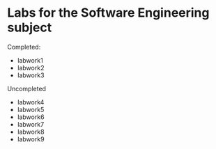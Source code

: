 <h1>Labs for the Software Engineering subject</h1>

Completed:
- labwork1<br>
- labwork2<br>
- labwork3<br>

Uncompleted
- labwork4<br>
- labwork5<br>
- labwork6<br>
- labwork7<br>
- labwork8<br>
- labwork9<br>

